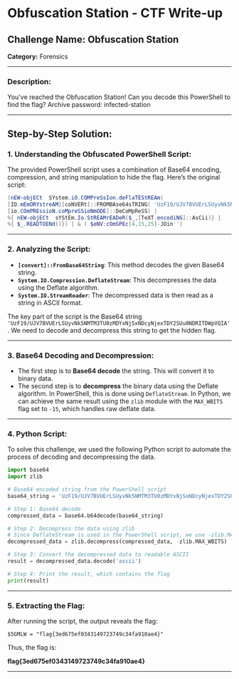 
# Obfuscation Station - CTF Write-up

## Challenge Name: Obfuscation Station  
**Category:** Forensics

---

### Description:
You've reached the Obfuscation Station!
Can you decode this PowerShell to find the flag?
Archive password: infected-station

---

## Step-by-Step Solution:

### 1. Understanding the Obfuscated PowerShell Script:
The provided PowerShell script uses a combination of Base64 encoding, compression, and string manipulation to hide the flag. Here’s the original script:

```powershell
(nEW-objECt  SYstem.iO.COMPreSsIon.deFlaTEStREAm( 
[IO.mEmORYstreAM][coNVERt]::FROMBAse64sTRING( 'UzF19/UJV7BVUErLSUyvNk5NMTM3TU0zMDYxNjSxNDcyNjexTDY2SUu0NDRITDWpVQIA') ,
[io.COmPREssioN.coMpreSSioNmODE]::DeCoMpReSS) | 
%{ nEW-objECt  sYStEm.Io.StREAMrEADeR($_,[TeXT.encodiNG]::AsCii)} | 
%{ $_.READTOENd()}) | & ( $eNV:cOmSPEc[4,15,25]-JOin'')
```

---

### 2. Analyzing the Script:

- **`[convert]::FromBase64String`**: This method decodes the given Base64 string.
- **`System.IO.Compression.DeflateStream`**: This decompresses the data using the Deflate algorithm.
- **`System.IO.StreamReader`**: The decompressed data is then read as a string in ASCII format.

The key part of the script is the Base64 string `'UzF19/UJV7BVUErLSUyvNk5NMTM3TU0zMDYxNjSxNDcyNjexTDY2SUu0NDRITDWpVQIA'`. We need to decode and decompress this string to get the hidden flag.

---

### 3. Base64 Decoding and Decompression:

- The first step is to **Base64 decode** the string. This will convert it to binary data.
- The second step is to **decompress** the binary data using the Deflate algorithm. In PowerShell, this is done using `DeflateStream`. In Python, we can achieve the same result using the `zlib` module with the `MAX_WBITS` flag set to `-15`, which handles raw deflate data.

---

### 4. Python Script:

To solve this challenge, we used the following Python script to automate the process of decoding and decompressing the data.

```python
import base64
import zlib

# Base64 encoded string from the PowerShell script
base64_string = 'UzF19/UJV7BVUErLSUyvNk5NMTM3TU0zMDYxNjSxNDcyNjexTDY2SUu0NDRITDWpVQIA'

# Step 1: Base64 decode
compressed_data = base64.b64decode(base64_string)

# Step 2: Decompress the data using zlib
# Since DeflateStream is used in the PowerShell script, we use -zlib.MAX_WBITS to decompress
decompressed_data = zlib.decompress(compressed_data, -zlib.MAX_WBITS)

# Step 3: Convert the decompressed data to readable ASCII
result = decompressed_data.decode('ascii')

# Step 4: Print the result, which contains the flag
print(result)
```

---

### 5. Extracting the Flag:
After running the script, the output reveals the flag:

```
$5GMLW = "flag{3ed675ef0343149723749c34fa910ae4}"
```

Thus, the flag is:

**flag{3ed675ef0343149723749c34fa910ae4}**

---

